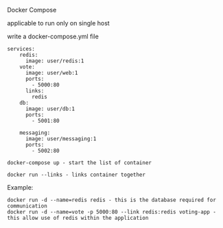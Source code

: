 Docker Compose

applicable to run only on single host

write a docker-compose.yml file
```
services:
    redis:
      image: user/redis:1
    vote:
      image: user/web:1
      ports:
        - 5000:80
      links:
        redis
    db:
      image: user/db:1
      ports:
        - 5001:80

    messaging:
      image: user/messaging:1
      ports:
        - 5002:80
```

```
docker-compose up - start the list of container
```

```
docker run --links - links container together
```

Example:
```
docker run -d --name=redis redis - this is the database required for communication
docker run -d --name=vote -p 5000:80 --link redis:redis voting-app - this allow use of redis within the application
```
